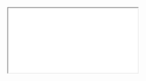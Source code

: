 <markdown-html>
    <head>
        <title>Timeline JSVSCode</title>
        <meta name="viewport" content="initial-scale=1, maximum-scale=1, user-scalable=no" />
        <meta name="description" content="Timeline for multi purpose application in VSCode: Requires Visual Studio Code TimeLine extension (vscode-md-timeline-jscode)" />
        <meta name="author" content="Leroy Thompson" />
        <link rel="stylesheet" href="style.css?v=1.0" />
    </head>
    <body>
        <!-- !VSCode command association goes here // don't remove/modify! -->
        <iframe src="index.html" />
    </body>
    <script type="text/javascript" >
        // game1, demo1, slinkygoogle
        app.codesetting = 'slinkygoogle'
        var select = {
                    "demo1": {mode: "2d", duration: 2200,
                        preload: []
                    },
                    "game1": {mode: "3d", duration: 2200,
                        preload: []
                    },
                    "slinkygoogle": {mode: "2d", duration: 1050,
                        preload: []
                    },
                    "gameGoo": {mode: "2d", duration: 2200,
                        preload: []
                    }
                    }// !end // don't remove/modify!
</script>
</markdown-html>
